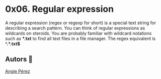 # 0x06. Regular expression
A regular expression (regex or regexp for short) is a special text string for describing a search pattern. You can think of regular expressions as wildcards on steroids. You are probably familiar with wildcard notations such as **\*.txt** to find all text files in a file manager. The regex equivalent is **^.*\.txt$**
## Autors :ribbon: ##
[Angie Pérez](https://twitter.com/xiommyperez)
